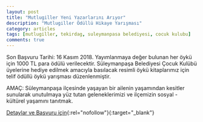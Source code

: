 ```yaml
---
layout: post
title: "Mutlugiller Yeni Yazarlarını Arıyor"
description: "Mutlugiller Ödüllü Hikaye Yarışması"
category: articles
tags: [mutlugiller, tekirdag, suleymanpasa belediyesi, cocuk kulubu]
comments: true
---
```


Son Başvuru Tarihi: 16 Kasım 2018. Yayımlanmaya değer bulunan her öykü için 1000 TL para ödülü verilecektir.
Süleymanpaşa Belediyesi Çocuk Kulübü üyelerine hediye edilmek amacıyla basılacak resimli öykü kitaplarımız için telif ödüllü öykü yarışması düzenlenmiştir.

AMAÇ: Süleymanpaşa ilçesinde yaşayan bir ailenin yaşamından kesitler sunularak unutulmaya yüz tutan geleneklerimizi ve ilçemizin sosyal - kültürel yaşamını tanıtmak.

[Detaylar ve Başvuru için](https://www.suleymanpasa.bel.tr/haber/Mutlugiller-%C3%96yk%C3%BC-Yar%C4%B1%C5%9Fmas%C4%B1-ba%C5%9Fvuru-tarihi-uzat%C4%B1ld%C4%B1--3584?utm_source=edebiyatyarismalari.com&utm_medium=affiliate){:rel="nofollow"}{:target="_blank"}
